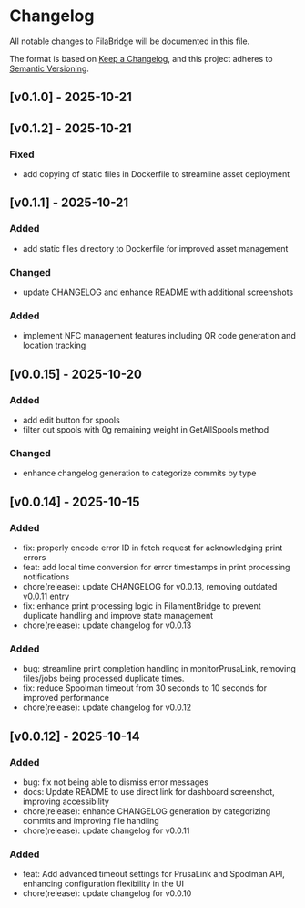 # Changelog

All notable changes to FilaBridge will be documented in this file.

The format is based on [Keep a Changelog](https://keepachangelog.com/en/1.0.0/),
and this project adheres to [Semantic Versioning](https://semver.org/spec/v2.0.0.html).

## [v0.1.0] - 2025-10-21
## [v0.1.2] - 2025-10-21

### Fixed

- add copying of static files in Dockerfile to streamline asset deployment

## [v0.1.1] - 2025-10-21

### Added

- add static files directory to Dockerfile for improved asset management

### Changed

- update CHANGELOG and enhance README with additional screenshots


### Added

- implement NFC management features including QR code generation and location tracking

## [v0.0.15] - 2025-10-20

### Added

- add edit button for spools
- filter out spools with 0g remaining weight in GetAllSpools method

### Changed

- enhance changelog generation to categorize commits by type

## [v0.0.14] - 2025-10-15

### Added

- fix: properly encode error ID in fetch request for acknowledging print errors
- feat: add local time conversion for error timestamps in print processing notifications
- chore(release): update CHANGELOG for v0.0.13, removing outdated v0.0.11 entry
- fix: enhance print processing logic in FilamentBridge to prevent duplicate handling and improve state management
- chore(release): update changelog for v0.0.13


### Added

- bug: streamline print completion handling in monitorPrusaLink, removing files/jobs being processed duplicate times.
- fix: reduce Spoolman timeout from 30 seconds to 10 seconds for improved performance
- chore(release): update changelog for v0.0.12

## [v0.0.12] - 2025-10-14

### Added

- bug: fix not being able to dismiss error messages
- docs: Update README to use direct link for dashboard screenshot, improving accessibility
- chore(release): enhance CHANGELOG generation by categorizing commits and improving file handling
- chore(release): update changelog for v0.0.11

### Added

- feat: Add advanced timeout settings for PrusaLink and Spoolman API, enhancing configuration flexibility in the UI
- chore(release): update changelog for v0.0.10
